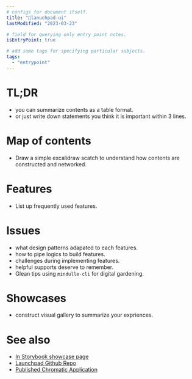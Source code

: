 ```yaml
---
# configs for document itself.
title: "🎉lanuchpad-ui"
lastModified: "2023-03-23"

# field for querying only entry point notes.
isEntryPoint: true

# add some tags for specifying particular subjects.
tags:
  - "entrypoint"
---
```

# TL;DR
- you can summarize contents as a table format.
- or just write down statements you think it is important within 3 lines.


# Map of contents
- Draw a simple excalidraw scatch to understand how contents are constructed and networked.

# Features
- List up frequently used features.

# Issues
- what design patterns adapated to each features.
- how to pipe logics to build features.
- challenges during implementing features.
- helpful supports deserve to remember.
- Glean tips using `mindulle-cli` for digital gardening.

# Showcases
- construct visual gallery to summarize your expriences.

# See also
- [In Storybook showcase page](https://storybook.js.org/showcase/launchdarkly-launchpad)
- [Launchpad Github Repo](https://github.com/launchdarkly/launchpad-ui)
- [Published Chromatic Application](https://main--626696a2018c1f004a1cde86.chromatic.com/)
